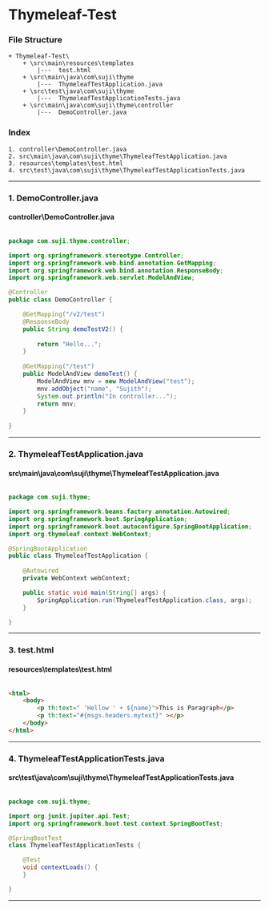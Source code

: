 # Thymeleaf-Test


### File Structure
```pre
+ Thymeleaf-Test\ 
	+ \src\main\resources\templates
		|---  test.html
	+ \src\main\java\com\suji\thyme
		|---  ThymeleafTestApplication.java
	+ \src\test\java\com\suji\thyme
		|---  ThymeleafTestApplicationTests.java
	+ \src\main\java\com\suji\thyme\controller
		|---  DemoController.java
```
### Index
```pre
1. controller\DemoController.java
2. src\main\java\com\suji\thyme\ThymeleafTestApplication.java
3. resources\templates\test.html
4. src\test\java\com\suji\thyme\ThymeleafTestApplicationTests.java

```

---

### 1. DemoController.java

#### controller\DemoController.java

```java

package com.suji.thyme.controller;

import org.springframework.stereotype.Controller;
import org.springframework.web.bind.annotation.GetMapping;
import org.springframework.web.bind.annotation.ResponseBody;
import org.springframework.web.servlet.ModelAndView;

@Controller
public class DemoController {

	@GetMapping("/v2/test")
	@ResponseBody
	public String demoTestV2() {
		
		return "Hello...";
	}
	
	@GetMapping("/test")
	public ModelAndView demoTest() {
		ModelAndView mnv = new ModelAndView("test");
		mnv.addObject("name", "Sujith");
		System.out.println("In controller...");
		return mnv;
	}
	
}

```

---

### 2. ThymeleafTestApplication.java

#### src\main\java\com\suji\thyme\ThymeleafTestApplication.java

```java

package com.suji.thyme;

import org.springframework.beans.factory.annotation.Autowired;
import org.springframework.boot.SpringApplication;
import org.springframework.boot.autoconfigure.SpringBootApplication;
import org.thymeleaf.context.WebContext;

@SpringBootApplication
public class ThymeleafTestApplication {
	
	@Autowired
	private WebContext webContext;

	public static void main(String[] args) {
		SpringApplication.run(ThymeleafTestApplication.class, args);
	}

}

```

---

### 3. test.html

#### resources\templates\test.html

```html

<html>
	<body>
		<p th:text=" 'Hellow ' + ${name}">This is Paragraph</p>
		<p th:text="#{msgs.headers.mytext}" ></p>
	</body>
</html>
```

---

### 4. ThymeleafTestApplicationTests.java

#### src\test\java\com\suji\thyme\ThymeleafTestApplicationTests.java

```java

package com.suji.thyme;

import org.junit.jupiter.api.Test;
import org.springframework.boot.test.context.SpringBootTest;

@SpringBootTest
class ThymeleafTestApplicationTests {

	@Test
	void contextLoads() {
	}

}

```

---

